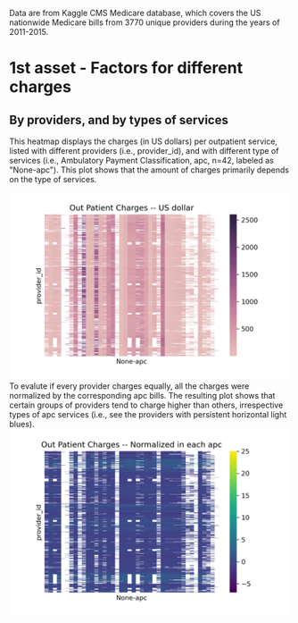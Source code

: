 Data are from Kaggle CMS Medicare database, which covers the US nationwide Medicare bills from 3770 unique providers during the years of 2011-2015. 
# 1st asset - Factors for different charges
## By providers, and by types of services
This heatmap displays the charges (in US dollars) per outpatient service, listed with different providers (i.e., provider_id), and with different type of services (i.e., Ambulatory Payment Classification, apc, n=42, labeled as "None-apc"). This plot shows that the amount of charges primarily depends on the type of services.  

![Figure1](OutPatientCharges.png)     
To evalute if every provider charges equally, all the charges were normalized by the corresponding apc bills. The resulting plot shows that certain groups of providers tend to charge higher than others, irrespective types of apc services (i.e., see the providers with persistent horizontal light blues).   
![Figure2](OutPatientChargesNorm.png)

